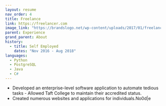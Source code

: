 ```yaml
---
layout: resume
nav_order: 4
title: Freelance
link: https://freelancer.com
image_link: "https://brandslogo.net/wp-content/uploads/2017/01/freelancer-logo.png"
parent: Experience
grand_parent: About
history:
  - title: Self Employed
    dates: "Nov 2016 - Aug 2018"
languages:
  - Python
  - PostgreSQL
  - Java
  - C#
---
```


- Developed an enterprise-level software application to automate tedious tasks - Allowed Taft College to maintain their accredited status.
- Created numerous websites and applications for individuals.No0d|e